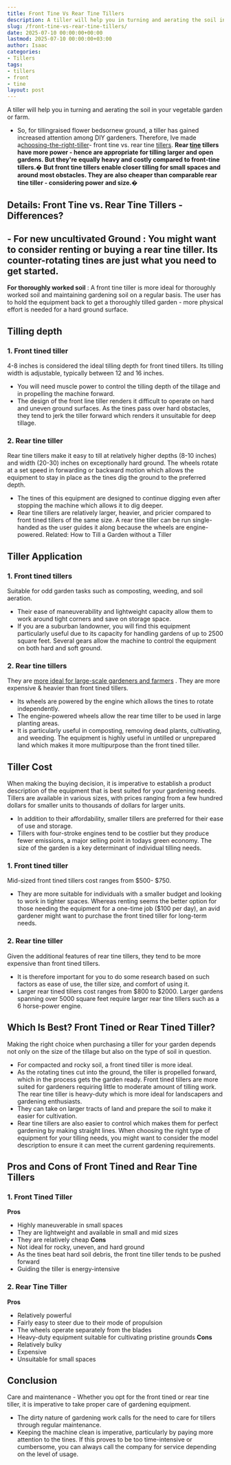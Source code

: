 ```yaml
---
title: Front Tine Vs Rear Tine Tillers
description: A tiller will help you in turning and aerating the soil in your vegetable garden or farm. - So, for tillingraised flower bedsornew ground, a tiller has gained...
slug: /front-tine-vs-rear-tine-tillers/
date: 2025-07-10 00:00:00+00:00
lastmod: 2025-07-10 00:00:00+03:00
author: Isaac
categories:
- Tillers
tags:
- tillers
- front
- tine
layout: post
---
```

A tiller will help you in turning and aerating the soil in your vegetable garden or farm.
- So, for tillingraised flower bedsornew ground, a tiller has gained increased attention among DIY gardeners. Therefore, Ive made a[choosing-the-right-tiller](https://www.motherearthnews.com/organic-gardening/choosing-the-right-tiller)- front tine vs. rear tine [tillers](https://pestpolicy.com/best-rear-tine-tiller/).
**Rear [tine](https://pestpolicy.com/how-to-use-a-rear-tine-tiller/) tillers have more power - hence are appropriate for tilling larger and open gardens. But they're equally heavy and costly compared to front-tine tillers.�**
**But front tine tillers enable closer tilling for small spaces and around most obstacles. They are also cheaper than comparable rear tine tiller - considering power and size.�**
## Details: Front Tine vs. Rear Tine Tillers - Differences?
**- For new uncultivated Ground**
: You might want to consider renting or buying a rear tine tiller. Its counter-rotating tines are just what you need to get started.
-
**For thoroughly worked soil**
: A front tine tiller is more ideal for thoroughly worked soil and maintaining gardening soil on a regular basis.
The user has to hold the equipment back to get a thoroughly tilled garden - more physical effort is needed for a hard ground surface.
## Tilling depth
### 1. Front tined tiller
4-8 inches is considered the ideal tilling depth for front tined tillers. Its tilling width is adjustable, typically between 12 and 16 inches.
- You will need muscle power to control the tilling depth of the tillage and in propelling the machine forward.
- The design of the front line tiller renders it difficult to operate on hard and uneven ground surfaces.
As the tines pass over hard obstacles, they tend to jerk the tiller forward which renders it unsuitable for deep tillage.
### 2. Rear tine tiller
Rear tine tillers make it easy to till at relatively higher depths (8-10 inches) and width (20-30) inches on exceptionally hard ground.
The wheels rotate at a set speed in forwarding or backward motion which allows the equipment to stay in place as the tines dig the ground to the preferred depth.
- The tines of this equipment are designed to continue digging even after stopping the machine which allows it to dig deeper.
- Rear tine tillers are relatively larger, heavier, and pricier compared to front tined tillers of the same size.
A rear tine tiller can be run single-handed as the user guides it along because the wheels are engine-powered.
Related:
How to Till a Garden without a Tiller
## Tiller Application
### 1. Front tined tillers
Suitable for odd garden tasks such as composting, weeding, and soil aeration.
- Their ease of maneuverability and lightweight capacity allow them to work around tight corners and save on storage space.
- If you are a suburban landowner, you will find this equipment particularly useful due to its capacity for handling gardens of up to 2500 square feet.
Several gears allow the machine to control the equipment on both hard and soft ground.
### 2. Rear tine tillers
They are
[more ideal for large-scale gardeners and farmers](https://pestpolicy.com/how-to-use-a-rear-tine-tiller/)
. They are more expensive & heavier than front tined tillers.
- Its wheels are powered by the engine which allows the tines to rotate independently.
- The engine-powered wheels allow the rear time tiller to be used in large planting areas.
- It is particularly useful in composting, removing dead plants, cultivating, and weeding.
The equipment is highly useful in untilled or unprepared land which makes it more multipurpose than the front tined tiller.
## Tiller Cost
When making the buying decision, it is imperative to establish a product description of the equipment that is best suited for your gardening needs.
Tillers are available in various sizes, with prices ranging from a few hundred dollars for smaller units to thousands of dollars for larger units.
- In addition to their affordability, smaller tillers are preferred for their ease of use and storage.
- Tillers with four-stroke engines tend to be costlier but they produce fewer emissions, a major selling point in todays green economy.
The size of the garden is a key determinant of individual tilling needs.
### 1. Front tined tiller
Mid-sized front tined tillers cost ranges from $500- $750.
- They are more suitable for individuals with a smaller budget and looking to work in tighter spaces.
Whereas renting seems the better option for those needing the equipment for a one-time job ($100 per day), an avid gardener might want to purchase the front tined tiller for long-term needs.
### 2. Rear tine tiller
Given the additional features of rear tine tillers, they tend to be more expensive than front tined tillers.
- It is therefore important for you to do some research based on such factors as ease of use, the tiller size, and comfort of using it.
- Larger rear tined tillers cost ranges from $800 to $2000.
Larger gardens spanning over 5000 square feet require larger rear tine tillers such as a 6 horse-power engine.
## **Which Is Best? Front Tined or Rear Tined Tiller?**
Making the right choice when purchasing a tiller for your garden depends not only on the size of the tillage but also on the type of soil in question.
- For compacted and rocky soil, a front tined tiller is more ideal.
- As the rotating tines cut into the ground, the tiller is propelled forward, which in the process gets the garden ready.
Front tined tillers are more suited for gardeners requiring little to moderate amount of tilling work.
The rear tine tiller is heavy-duty which is more ideal for landscapers and gardening enthusiasts.
- They can take on larger tracts of land and prepare the soil to make it easier for cultivation.
- Rear tine tillers are also easier to control which makes them for perfect gardening by making straight lines.
When choosing the right type of equipment for your tilling needs, you might want to consider the model description to ensure it can meet the current gardening requirements.
## Pros and Cons of Front Tined and Rear Tine Tillers
### 1. Front Tined Tiller
**Pros**
- Highly maneuverable in small spaces
- They are lightweight and available in small and mid sizes
- They are relatively cheap
**Cons**
- Not ideal for rocky, uneven, and hard ground
- As the tines beat hard soil debris, the front tine tiller tends to be pushed forward
- Guiding the tiller is energy-intensive
### 2. Rear Tine Tiller
**Pros**
- Relatively powerful
- Fairly easy to steer due to their mode of propulsion
- The wheels operate separately from the blades
- Heavy-duty equipment suitable for cultivating pristine grounds
**Cons**
- Relatively bulky
- Expensive
- Unsuitable for small spaces
## Conclusion
Care and maintenance -
Whether you opt for the front tined or rear tine tiller, it is imperative to take proper care of gardening equipment.
- The dirty nature of gardening work calls for the need to care for tillers through regular maintenance.
- Keeping the machine clean is imperative, particularly by paying more attention to the tines.
If this proves to be too time-intensive or cumbersome, you can always call the company for service depending on the level of usage.
